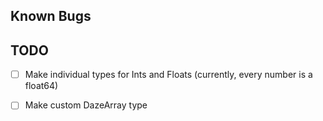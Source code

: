 ## Known Bugs

## TODO

- [ ] Make individual types for Ints and Floats (currently, every number is a float64)

- [ ] Make custom DazeArray type
